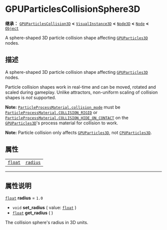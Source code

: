 <!-- ⚠ 请勿编辑本文件 ⚠ -->
<!-- 本文档使用脚本从 WeDot 引擎源码仓库生成。 -->
<!-- 生成脚本：https://github.com/WeDot-Engine/WeDot/tree/master/doc/tools/make_md.py； -->
<!-- 原文件：https://github.com/WeDot-Engine/WeDot/tree/master/doc/classes/GPUParticlesCollisionSphere3D.xml。 -->

<div id="_class_gpuparticlescollisionsphere3d"></div>

# GPUParticlesCollisionSphere3D

**继承：** [`GPUParticlesCollision3D`](class_gpuparticlescollision3d.md) **<** [`VisualInstance3D`](class_visualinstance3d.md) **<** [`Node3D`](class_node3d.md) **<** [`Node`](class_node.md) **<** [`Object`](class_object.md)

A sphere-shaped 3D particle collision shape affecting [`GPUParticles3D`](class_gpuparticles3d.md) nodes.

## 描述

A sphere-shaped 3D particle collision shape affecting [`GPUParticles3D`](class_gpuparticles3d.md) nodes.

Particle collision shapes work in real-time and can be moved, rotated and scaled during gameplay. Unlike attractors, non-uniform scaling of collision shapes is *not* supported.

 **Note:** [`ParticleProcessMaterial.collision_mode`](class_particleprocessmaterial.md#class_particleprocessmaterial_property_collision_mode) must be [`ParticleProcessMaterial.COLLISION_RIGID`](class_particleprocessmaterial.md#class_particleprocessmaterial_constant_collision_rigid) or [`ParticleProcessMaterial.COLLISION_HIDE_ON_CONTACT`](class_particleprocessmaterial.md#class_particleprocessmaterial_constant_collision_hide_on_contact) on the [`GPUParticles3D`](class_gpuparticles3d.md)'s process material for collision to work.

 **Note:** Particle collision only affects [`GPUParticles3D`](class_gpuparticles3d.md), not [`CPUParticles3D`](class_cpuparticles3d.md).

## 属性

|||
|:-:|:--|
| [`float`](class_float.md) | [`radius`](class_gpuparticlescollisionsphere3d.md#class_gpuparticlescollisionsphere3d_property_radius) | ``1.0`` |

<!-- rst-class:: classref-section-separator -->

---

## 属性说明

<div id="_class_gpuparticlescollisionsphere3d_property_radius"></div>

[`float`](class_float.md) **radius** = ``1.0`` <div id="class_gpuparticlescollisionsphere3d_property_radius"></div>

- `void` **set_radius** ( value: [`float`](class_float.md) )
- [`float`](class_float.md) **get_radius** ( )

The collision sphere's radius in 3D units.

[^virtual]: 本方法通常需要用户覆盖才能生效。
[^const]: 本方法无副作用，不会修改该实例的任何成员变量。
[^vararg]: 本方法除了能接受在此处描述的参数外，还能够继续接受任意数量的参数。
[^constructor]: 本方法用于构造某个类型。
[^static]: 调用本方法无需实例，可直接使用类名进行调用。
[^operator]: 本方法描述的是使用本类型作为左操作数的有效运算符。
[^bitfield]: 这个值是由下列位标志构成位掩码的整数。
[^void]: 无返回值。
